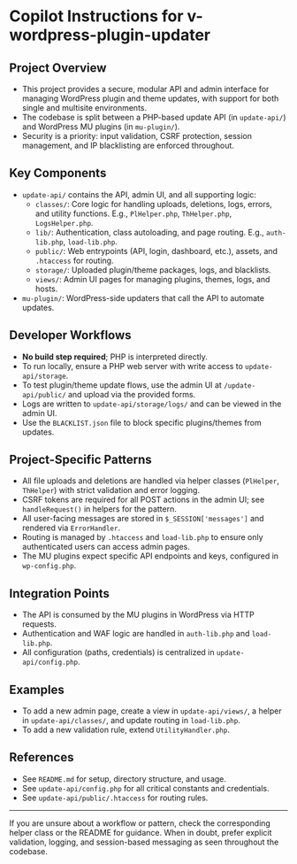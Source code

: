 # Copilot Instructions for v-wordpress-plugin-updater

## Project Overview
- This project provides a secure, modular API and admin interface for managing WordPress plugin and theme updates, with support for both single and multisite environments.
- The codebase is split between a PHP-based update API (in `update-api/`) and WordPress MU plugins (in `mu-plugin/`).
- Security is a priority: input validation, CSRF protection, session management, and IP blacklisting are enforced throughout.

## Key Components
- `update-api/` contains the API, admin UI, and all supporting logic:
  - `classes/`: Core logic for handling uploads, deletions, logs, errors, and utility functions. E.g., `PlHelper.php`, `ThHelper.php`, `LogsHelper.php`.
  - `lib/`: Authentication, class autoloading, and page routing. E.g., `auth-lib.php`, `load-lib.php`.
  - `public/`: Web entrypoints (API, login, dashboard, etc.), assets, and `.htaccess` for routing.
  - `storage/`: Uploaded plugin/theme packages, logs, and blacklists.
  - `views/`: Admin UI pages for managing plugins, themes, logs, and hosts.
- `mu-plugin/`: WordPress-side updaters that call the API to automate updates.

## Developer Workflows
- **No build step required**; PHP is interpreted directly.
- To run locally, ensure a PHP web server with write access to `update-api/storage`.
- To test plugin/theme update flows, use the admin UI at `/update-api/public/` and upload via the provided forms.
- Logs are written to `update-api/storage/logs/` and can be viewed in the admin UI.
- Use the `BLACKLIST.json` file to block specific plugins/themes from updates.

## Project-Specific Patterns
- All file uploads and deletions are handled via helper classes (`PlHelper`, `ThHelper`) with strict validation and error logging.
- CSRF tokens are required for all POST actions in the admin UI; see `handleRequest()` in helpers for the pattern.
- All user-facing messages are stored in `$_SESSION['messages']` and rendered via `ErrorHandler`.
- Routing is managed by `.htaccess` and `load-lib.php` to ensure only authenticated users can access admin pages.
- The MU plugins expect specific API endpoints and keys, configured in `wp-config.php`.

## Integration Points
- The API is consumed by the MU plugins in WordPress via HTTP requests.
- Authentication and WAF logic are handled in `auth-lib.php` and `load-lib.php`.
- All configuration (paths, credentials) is centralized in `update-api/config.php`.

## Examples
- To add a new admin page, create a view in `update-api/views/`, a helper in `update-api/classes/`, and update routing in `load-lib.php`.
- To add a new validation rule, extend `UtilityHandler.php`.

## References
- See `README.md` for setup, directory structure, and usage.
- See `update-api/config.php` for all critical constants and credentials.
- See `update-api/public/.htaccess` for routing rules.

---

If you are unsure about a workflow or pattern, check the corresponding helper class or the README for guidance. When in doubt, prefer explicit validation, logging, and session-based messaging as seen throughout the codebase.
